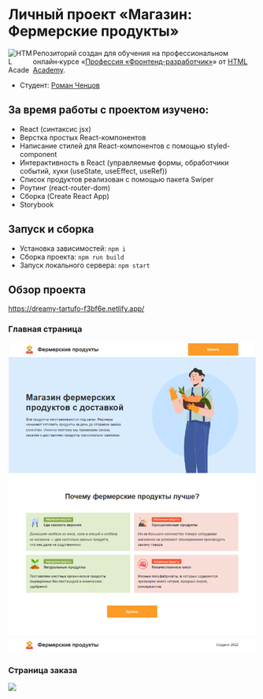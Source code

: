# Личный проект «Магазин: Фермерские продукты»

<a href="https://htmlacademy.ru/profession/frontender"><img align="left" width="50" height="50" alt="HTML Academy" src="https://up.htmlacademy.ru/static/img/intensive/javascript/logo-for-github-2.png"></a>

Репозиторий создан для обучения на профессиональном онлайн‑курсе «[Профессия «Фронтенд-разработчик»](https://htmlacademy.ru/profession/frontender)» от [HTML Academy](https://htmlacademy.ru).

* Студент: [Роман Ченцов](https://htmlacademy.ru/profile/id1192285)

## За время работы с проектом изучено:

* React (синтаксис jsx)
* Верстка простых React-компонентов
* Написание стилей для React-компонентов с помощью styled-component
* Интерактивность в React (управляемые формы, обработчики событий, хуки (useState, useEffect, useRef))
* Список продуктов реализован с помощью пакета Swiper
* Роутинг (react-router-dom)
* Сборка (Create React App)
* Storybook

## Запуск и сборка

* Установка зависимостей: `npm i`
* Сборка проекта: `npm run build`
* Запуск локального сервера: `npm start`

## Обзор проекта

https://dreamy-tartufo-f3bf6e.netlify.app/

### Главная страница
<img src="./readme_assets/main-page.jpg" />

### Страница заказа
<img src="./readme_assets/order-page.gif" />

